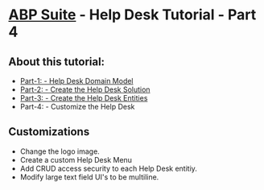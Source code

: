 # [ABP Suite](https://commercial.abp.io/tools/suite) - Help Desk Tutorial - Part 4

## About this tutorial:

- [Part-1: - Help Desk Domain Model](Part1-HelpDeskDomainModel.md) 
- [Part-2: - Create the Help Desk Solution](Part2-MVC-CreateHelpDeskSoluton.md)
- [Part-3: - Create the Help Desk Entities](Part3-MVC-CreateHelpDeskEntities.md)
- Part-4: - Customize the Help Desk

## Customizations

- Change the logo image.
- Create a custom Help Desk Menu
- Add CRUD access security to each Help Desk entitiy.
- Modify large text field UI's to be multiline.